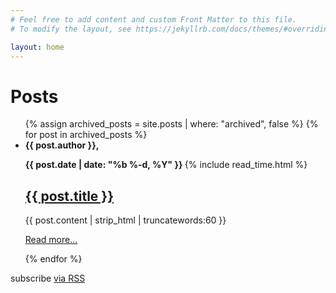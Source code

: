 ```yaml
---
# Feel free to add content and custom Front Matter to this file.
# To modify the layout, see https://jekyllrb.com/docs/themes/#overriding-theme-defaults

layout: home
---
```


<div class="home">

  <h1 class="page-heading">Posts</h1>

  <ul class="post-list">
    {% assign archived_posts = site.posts | where: "archived", false %}
    {% for post in archived_posts %}
      <li>

<div class="post-meta">
	        <b class="post-author>">{{ post.author }},</b>


<b class="post-date>">{{ post.date | date: "%b %-d, %Y" }} </b>
          {% include read_time.html %}

</div>

<h2>
          <a class="post-link" href="{{ post.url | prepend: site.baseurl }}">{{ post.title }}</a>
        </h2>
        <p>
		{{ post.content | strip_html | truncatewords:60 }}
		</p>
		<p>
			<a class="btn" href="{{ BASE_PATH }}{{ post.url }}">Read more...</a>
		</p>
      </li>
    {% endfor %}
  </ul>

  <p class="rss-subscribe">subscribe <a href="{{ "/feed.xml" | prepend: site.baseurl }}">via RSS</a></p>

</div>